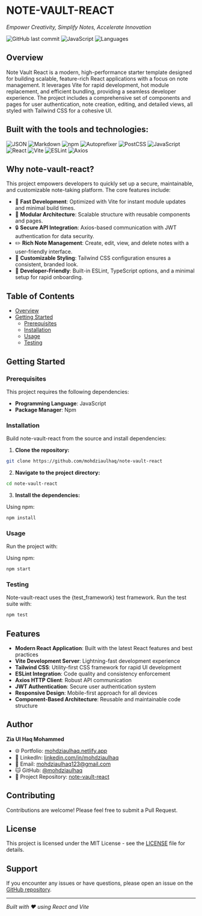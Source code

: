 # NOTE-VAULT-REACT

*Empower Creativity, Simplify Notes, Accelerate Innovation*

![GitHub last commit](https://img.shields.io/badge/last%20commit-today-blue)
![JavaScript](https://img.shields.io/badge/javascript-93.8%25-yellow)
![Languages](https://img.shields.io/badge/languages-3-blue)

## Overview

Note Vault React is a modern, high-performance starter template designed for building scalable, feature-rich React applications with a focus on note management. It leverages Vite for rapid development, hot module replacement, and efficient bundling, providing a seamless developer experience. The project includes a comprehensive set of components and pages for user authentication, note creation, editing, and detailed views, all styled with Tailwind CSS for a cohesive UI.

## Built with the tools and technologies:

![JSON](https://img.shields.io/badge/JSON-000000?style=flat-square&logo=json&logoColor=white)
![Markdown](https://img.shields.io/badge/Markdown-000000?style=flat-square&logo=markdown&logoColor=white)
![npm](https://img.shields.io/badge/npm-CB3837?style=flat-square&logo=npm&logoColor=white)
![Autoprefixer](https://img.shields.io/badge/Autoprefixer-DD3A0A?style=flat-square&logo=autoprefixer&logoColor=white)
![PostCSS](https://img.shields.io/badge/PostCSS-DD3A0A?style=flat-square&logo=postcss&logoColor=white)
![JavaScript](https://img.shields.io/badge/JavaScript-F7DF1E?style=flat-square&logo=javascript&logoColor=black)
![React](https://img.shields.io/badge/React-61DAFB?style=flat-square&logo=react&logoColor=black)
![Vite](https://img.shields.io/badge/Vite-646CFF?style=flat-square&logo=vite&logoColor=white)
![ESLint](https://img.shields.io/badge/ESLint-4B32C3?style=flat-square&logo=eslint&logoColor=white)
![Axios](https://img.shields.io/badge/Axios-5A29E4?style=flat-square&logo=axios&logoColor=white)

## Why note-vault-react?

This project empowers developers to quickly set up a secure, maintainable, and customizable note-taking platform. The core features include:

- 🎯 **Fast Development**: Optimized with Vite for instant module updates and minimal build times.
- 🔧 **Modular Architecture**: Scalable structure with reusable components and pages.
- 🔒 **Secure API Integration**: Axios-based communication with JWT authentication for data security.
- ✏️ **Rich Note Management**: Create, edit, view, and delete notes with a user-friendly interface.
- 🎨 **Customizable Styling**: Tailwind CSS configuration ensures a consistent, branded look.
- 🚀 **Developer-Friendly**: Built-in ESLint, TypeScript options, and a minimal setup for rapid onboarding.

## Table of Contents

- [Overview](#overview)
- [Getting Started](#getting-started)
  - [Prerequisites](#prerequisites)
  - [Installation](#installation)
  - [Usage](#usage)
  - [Testing](#testing)

## Getting Started

### Prerequisites

This project requires the following dependencies:

- **Programming Language**: JavaScript
- **Package Manager**: Npm

### Installation

Build note-vault-react from the source and install dependencies:

1. **Clone the repository:**

```bash
git clone https://github.com/mohdziaulhaq/note-vault-react
```

2. **Navigate to the project directory:**

```bash
cd note-vault-react
```

3. **Install the dependencies:**

Using npm:

```bash
npm install
```

### Usage

Run the project with:

Using npm:

```bash
npm start
```

### Testing

Note-vault-react uses the {test_framework} test framework. Run the test suite with:

```bash
npm test
```

## Features

- **Modern React Application**: Built with the latest React features and best practices
- **Vite Development Server**: Lightning-fast development experience
- **Tailwind CSS**: Utility-first CSS framework for rapid UI development
- **ESLint Integration**: Code quality and consistency enforcement
- **Axios HTTP Client**: Robust API communication
- **JWT Authentication**: Secure user authentication system
- **Responsive Design**: Mobile-first approach for all devices
- **Component-Based Architecture**: Reusable and maintainable code structure

## Author

**Zia Ul Haq Mohammed**
- 🌐 Portfolio: [mohdziaulhaq.netlify.app](https://mohdziaulhaq.netlify.app)
- 💼 LinkedIn: [linkedin.com/in/mohdziaulhaq](https://www.linkedin.com/in/mohdziaulhaq/)
- 📧 Email: [mohdziaulhaq123@gmail.com](mailto:mohdziaulhaq123@gmail.com)
- 🐱 GitHub: [@mohdziaulhaq](https://github.com/mohdziaulhaq)
- 📁 Project Repository: [note-vault-react](https://github.com/mohdziaulhaq/note-vault-react)

## Contributing

Contributions are welcome! Please feel free to submit a Pull Request.

## License

This project is licensed under the MIT License - see the [LICENSE](LICENSE) file for details.

## Support

If you encounter any issues or have questions, please open an issue on the [GitHub repository](https://github.com/mohdziaulhaq/note-vault-react/issues).

---

*Built with ❤️ using React and Vite*